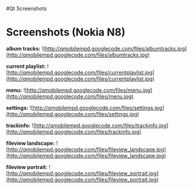 #Qt Screenshots


# Screenshots (Nokia N8) #

**album tracks:**
![http://qmobilempd.googlecode.com/files/albumtracks.jpg](http://qmobilempd.googlecode.com/files/albumtracks.jpg)

**current playlist:**
![http://qmobilempd.googlecode.com/files/currentplaylist.jpg](http://qmobilempd.googlecode.com/files/currentplaylist.jpg)


**menu:**
![http://qmobilempd.googlecode.com/files/menu.jpg](http://qmobilempd.googlecode.com/files/menu.jpg)


**settings:**
![http://qmobilempd.googlecode.com/files/settings.jpg](http://qmobilempd.googlecode.com/files/settings.jpg)


**trackinfo:**
![http://qmobilempd.googlecode.com/files/trackinfo.jpg](http://qmobilempd.googlecode.com/files/trackinfo.jpg)


**fileview landscape:**
![http://qmobilempd.googlecode.com/files/fileview_landscape.jpg](http://qmobilempd.googlecode.com/files/fileview_landscape.jpg)



**fileview portrait:**
![http://qmobilempd.googlecode.com/files/fileview_portrait.jpg](http://qmobilempd.googlecode.com/files/fileview_portrait.jpg)
